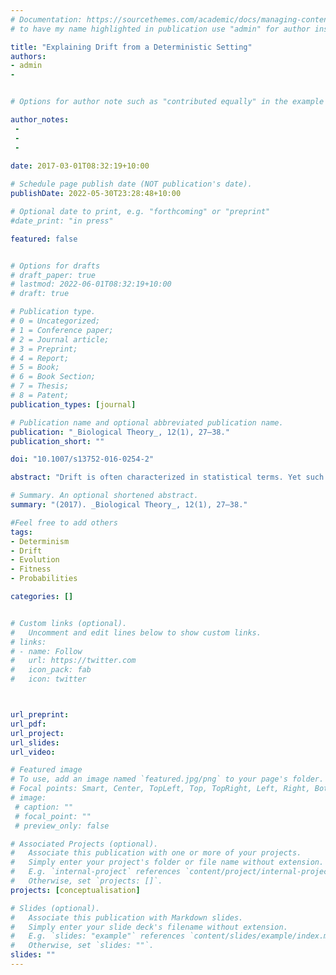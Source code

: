 ```yaml
---
# Documentation: https://sourcethemes.com/academic/docs/managing-content/
# to have my name highlighted in publication use "admin" for author instead of Pierrick Bourrat

title: "Explaining Drift from a Deterministic Setting"
authors:
- admin
- 


# Options for author note such as "contributed equally" in the example below, assuming they are three authors, the third author is corresponding author.

author_notes:
 - 
 - 
 - 
 
date: 2017-03-01T08:32:19+10:00

# Schedule page publish date (NOT publication's date).
publishDate: 2022-05-30T23:28:48+10:00

# Optional date to print, e.g. "forthcoming" or "preprint"
#date_print: "in press"

featured: false


# Options for drafts
# draft_paper: true
# lastmod: 2022-06-01T08:32:19+10:00
# draft: true

# Publication type.
# 0 = Uncategorized;
# 1 = Conference paper;
# 2 = Journal article;
# 3 = Preprint;
# 4 = Report;
# 5 = Book;
# 6 = Book Section;
# 7 = Thesis;
# 8 = Patent;
publication_types: [journal]

# Publication name and optional abbreviated publication name.
publication: "_Biological Theory_, 12(1), 27–38."
publication_short: ""

doi: "10.1007/s13752-016-0254-2"

abstract: "Drift is often characterized in statistical terms. Yet such a purely statistical characterization is ambiguous for it can accept multiple physical interpretations. Because of this ambiguity it is important to distinguish what sorts of processes can lead to this statistical phenomenon. After presenting a physical interpretation of drift originating from the most popular interpretation of fitness, namely the propensity interpretation, I propose a different one starting from an analysis of the concept of drift made by Godfrey-Smith. Further on, I show how my interpretation relates to previous attempts to make sense of the notion of expected value in deterministic setups. The upshot of my analysis is a physical conception of drift that is compatible with both a deterministic and indeterministic world."

# Summary. An optional shortened abstract.
summary: "(2017). _Biological Theory_, 12(1), 27–38."

#Feel free to add others
tags:
- Determinism
- Drift
- Evolution
- Fitness
- Probabilities

categories: []


# Custom links (optional).
#   Uncomment and edit lines below to show custom links.
# links:
# - name: Follow
#   url: https://twitter.com
#   icon_pack: fab
#   icon: twitter



url_preprint:
url_pdf:
url_project:
url_slides:
url_video:

# Featured image
# To use, add an image named `featured.jpg/png` to your page's folder. 
# Focal points: Smart, Center, TopLeft, Top, TopRight, Left, Right, BottomLeft, Bottom, BottomRight.
# image:
 # caption: ""
 # focal_point: ""
 # preview_only: false

# Associated Projects (optional).
#   Associate this publication with one or more of your projects.
#   Simply enter your project's folder or file name without extension.
#   E.g. `internal-project` references `content/project/internal-project/index.md`.
#   Otherwise, set `projects: []`.
projects: [conceptualisation]

# Slides (optional).
#   Associate this publication with Markdown slides.
#   Simply enter your slide deck's filename without extension.
#   E.g. `slides: "example"` references `content/slides/example/index.md`.
#   Otherwise, set `slides: ""`.
slides: ""
---
```


